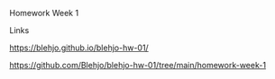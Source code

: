 Homework Week 1

Links

<!-- Website -->
https://blehjo.github.io/blehjo-hw-01/

<!-- Github repository -->
https://github.com/Blehjo/blehjo-hw-01/tree/main/homework-week-1